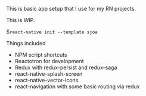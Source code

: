 This is basic app setup that I use for my RN projects.

This is WIP.

$`react-native init --template sjoa`

Things included
- NPM script shortcuts
- Reactotron for development
- Redux with redux-persist and redux-saga
- react-native-splash-screen
- react-native-vector-icons
- react-navigation with some basic routing via redux
